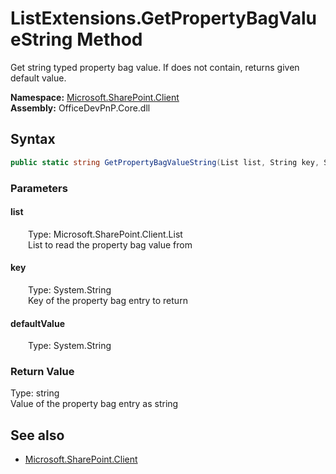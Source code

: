 # ListExtensions.GetPropertyBagValueString Method  
Get string typed property bag value. If does not contain, returns given default value.  

**Namespace:** [Microsoft.SharePoint.Client](Microsoft.SharePoint.Client.md)  
**Assembly:** OfficeDevPnP.Core.dll  
## Syntax
```C#
public static string GetPropertyBagValueString(List list, String key, String defaultValue)
```
### Parameters
#### list  
&emsp;&emsp;Type: Microsoft.SharePoint.Client.List  
&emsp;&emsp;List to read the property bag value from  

#### key  
&emsp;&emsp;Type: System.String  
&emsp;&emsp;Key of the property bag entry to return  

#### defaultValue  
&emsp;&emsp;Type: System.String  

### Return Value
Type: string  
Value of the property bag entry as string

## See also
- [Microsoft.SharePoint.Client](Microsoft.SharePoint.Client.md)
